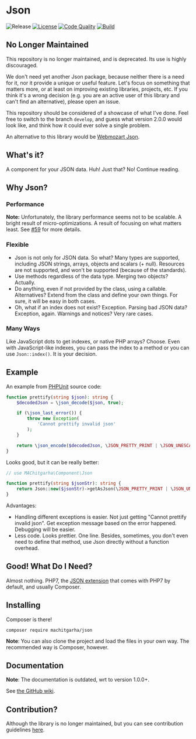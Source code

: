 # Json

![Release](https://img.shields.io/github/tag/machitgarha/json.svg?label=Release&color=darkblue&style=popout-square)
[![License](https://img.shields.io/github/license/machitgarha/json.svg?label=License&color=darkblue&style=popout-square)](LICENSE.md)
[![Code Quality](https://img.shields.io/codefactor/grade/github/machitgarha/json/master.svg?label=Code%20Quality&style=flat-square)](https://www.codefactor.io/repository/github/machitgarha/json)
[![Build](https://img.shields.io/travis/machitgarha/json?style=flat-square)](https://travis-ci.org/MAChitgarha/Json)

## No Longer Maintained

This repository is no longer maintained, and is deprecated. Its use is highly discouraged.

We don't need yet another Json package, because neither there is a need for it, nor it provide a unique or useful feature. Let's focus on something that matters more, or at least on improving existing libraries, projects, etc. If you think it's a wrong decision (e.g. you are an active user of this library and can't find an alternative), please open an issue.

This repository should be considered of a showcase of what I've done. Feel free to switch to the branch `develop`, and guess what version 2.0.0 would look like, and think how it could ever solve a single problem.

An alternative to this library would be [Webmozart Json](https://github.com/webmozart/json).

## What's it?

A component for your JSON data. Huh! Just that? No! Continue reading.

## Why Json?

### Performance

**Note:** Unfortunately, the library performance seems not to be scalable. A bright result of micro-optimizations. A result of focusing on what matters least. See [#59](https://github.com/machitgarha/Json/issues/59) for more details.

### Flexible

- Json is not only for JSON data. So what?
Many types are supported, including JSON strings, arrays, objects and scalars (+ null). Resources are not supported, and won't be supported (because of the standards).
- Use methods regardless of the data type. Merging two objects? Actually.
- Do anything, even if not provided by the class, using a callable. Alternatives? Extend from the class and define your own things. For sure, it will be easy in both cases.
- Oh, what if an index does not exist? Exception. Parsing bad JSON data? Exception, again. Warnings and notices? Very rare cases.

### Many Ways

Like JavaScript dots to get indexes, or native PHP arrays? Choose. Even with JavaScript-like indexes, you can pass the index to a method or you can use `Json::index()`. It is your decision.

## Example

An example from [PHPUnit](https://github.com/sebastianbergmann/phpunit/blob/256901b90d55163005669ec29d5646c357f3d7ef/src/Util/Json.php#L24) source code:

```php
function prettify(string $json): string {
    $decodedJson = \json_decode($json, true);

    if (\json_last_error()) {
        throw new Exception(
            'Cannot prettify invalid json'
        );
    }

    return \json_encode($decodedJson, \JSON_PRETTY_PRINT | \JSON_UNESCAPED_SLASHES);
}
```

Looks good, but it can be really better:

```php
// use MAChitgarha\Component\Json

function prettify(string $jsonStr): string {
    return Json::new($jsonStr)->getAsJson(\JSON_PRETTY_PRINT | \JSON_UNESCAPED_SLASHES);
}
```

Advantages:

-   Handling different exceptions is easier. Not just getting "Cannot prettify invalid json". Get exception message based on the error happened. Debugging will be easier.
-   Less code. Looks prettier. One line. Besides, sometimes, you don't even need to define that method, use Json directly without a function overhead.

## Good! What Do I Need?

Almost nothing. PHP7, the [JSON extension](https://www.php.net/manual/en/book.json.php) that comes with PHP7 by default, and usually Composer.

## Installing

Composer is there!

```
composer require machitgarha/json
```

**Note**: You can also clone the project and load the files in your own way. The recommended way is Composer, however.

## Documentation

**Note**: The documentation is outdated, wrt to version 1.0.0+.

See [the  GitHub wiki](https://github.com/MAChitgarha/Json/wiki).

## Contribution?

Although the library is no longer maintained, but you can see contribution guidelines [here](.github/CONTRIBUTING.md).
